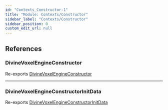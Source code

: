 ```yaml
---
id: "Contexts_Constructor-1"
title: "Module: Contexts/Constructor"
sidebar_label: "Contexts/Constructor"
sidebar_position: 0
custom_edit_url: null
---
```


## References

### DivineVoxelEngineConstructor

Re-exports [DivineVoxelEngineConstructor](../classes/Contexts_Constructor_DivineVoxelEngineConstructor.DivineVoxelEngineConstructor.md)

___

### DivineVoxelEngineConstructorInitData

Re-exports [DivineVoxelEngineConstructorInitData](Contexts_Constructor_DivineVoxelEngineConstructor.md#divinevoxelengineconstructorinitdata)

